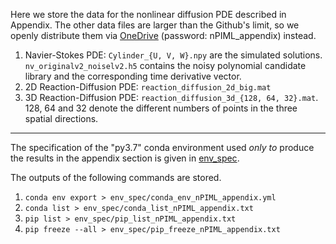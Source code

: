 Here we store the data for the nonlinear diffusion PDE described in Appendix. The other data files are larger than the Github's limit, so we openly distribute them via [OneDrive](https://chula-my.sharepoint.com/:f:/g/personal/pongpisit_t_alumni_chula_ac_th/EtASN5hO5X9AoQPDx9DAaMwBY-rjlieAaA2eVQl4sI_TBQ?e=5JzRmt) (password: nPIML_appendix) instead.

1. Navier-Stokes PDE: `Cylinder_{U, V, W}.npy` are the simulated solutions. `nv_originalv2_noiselv2.h5` contains the noisy polynomial candidate library and the corresponding time derivative vector.
2. 2D Reaction-Diffusion PDE: `reaction_diffusion_2d_big.mat`
3. 3D Reaction-Diffusion PDE: `reaction_diffusion_3d_{128, 64, 32}.mat`. 128, 64 and 32 denote the different numbers of points in the three spatial directions.

--------------------
The specification of the "py3.7" conda environment used *only to* produce the results in the appendix section is given in [env_spec](env_spec/).

The outputs of the following commands are stored.  

1. `conda env export > env_spec/conda_env_nPIML_appendix.yml`
2. `conda list > env_spec/conda_list_nPIML_appendix.txt`
3. `pip list > env_spec/pip_list_nPIML_appendix.txt`
4. `pip freeze --all > env_spec/pip_freeze_nPIML_appendix.txt`